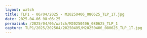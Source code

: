 ```yaml
---
layout: watch
title: TLP1 - 06/04/2025 - M20250406_080625_TLP_1T.jpg
date: 2025-04-06 08:06:25
permalink: /2025/04/06/watch/M20250406_080625_TLP_1
capture: TLP1/2025/202504/20250405/M20250406_080625_TLP_1T.jpg
---
```

